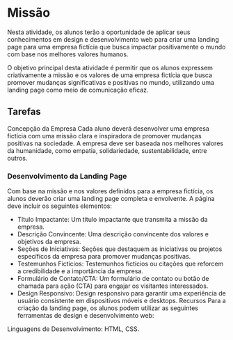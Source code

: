 # Missão
Nesta atividade, os alunos terão a oportunidade de aplicar seus conhecimentos em design e desenvolvimento web para criar uma landing page para uma empresa fictícia que busca impactar positivamente o mundo com base nos melhores valores humanos.

O objetivo principal desta atividade é permitir que os alunos expressem criativamente a missão e os valores de uma empresa fictícia que busca promover mudanças significativas e positivas no mundo, utilizando uma landing page como meio de comunicação eficaz.

## Tarefas
Concepção da Empresa
Cada aluno deverá desenvolver uma empresa fictícia com uma missão clara e inspiradora de promover mudanças positivas na sociedade. A empresa deve ser baseada nos melhores valores da humanidade, como empatia, solidariedade, sustentabilidade, entre outros.

### Desenvolvimento da Landing Page
Com base na missão e nos valores definidos para a empresa fictícia, os alunos deverão criar uma landing page completa e envolvente. A página deve incluir os seguintes elementos:

- Título Impactante: Um título impactante que transmita a missão da empresa.
- Descrição Convincente: Uma descrição convincente dos valores e objetivos da empresa.
- Seções de Iniciativas: Seções que destaquem as iniciativas ou projetos específicos da empresa para promover mudanças positivas.
- Testemunhos Fictícios: Testemunhos fictícios ou citações que reforcem a credibilidade e a importância da empresa.
- Formulário de Contato/CTA: Um formulário de contato ou botão de chamada para ação (CTA) para engajar os visitantes interessados.
- Design Responsivo: Design responsivo para garantir uma experiência de usuário consistente em dispositivos móveis e desktops.
Recursos
Para a criação da landing page, os alunos podem utilizar as seguintes ferramentas de design e desenvolvimento web:

Linguagens de Desenvolvimento: HTML, CSS.
